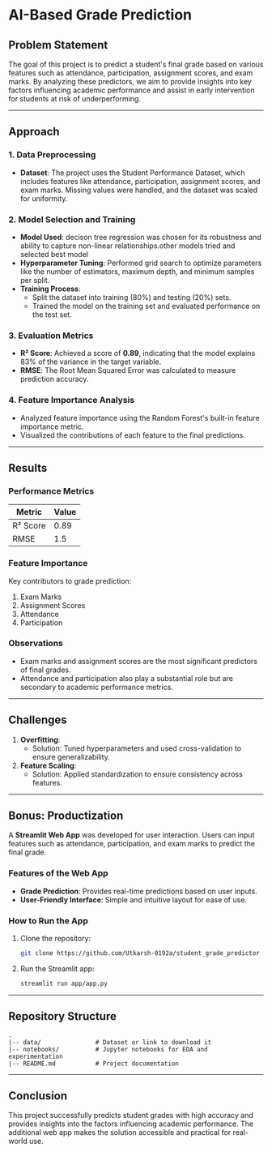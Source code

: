 # AI-Based Grade Prediction

## **Problem Statement**
The goal of this project is to predict a student's final grade based on various features such as attendance, participation, assignment scores, and exam marks. By analyzing these predictors, we aim to provide insights into key factors influencing academic performance and assist in early intervention for students at risk of underperforming.

---

## **Approach**

### **1. Data Preprocessing**
- **Dataset**: The project uses the Student Performance Dataset, which includes features like attendance, participation, assignment scores, and exam marks. Missing values were handled, and the dataset was scaled for uniformity.

### **2. Model Selection and Training**
- **Model Used**: decison tree regression was chosen for its robustness and ability to capture non-linear relationships.other models tried and selected best model
- **Hyperparameter Tuning**: Performed grid search to optimize parameters like the number of estimators, maximum depth, and minimum samples per split.
- **Training Process**:
  - Split the dataset into training (80%) and testing (20%) sets.
  - Trained the model on the training set and evaluated performance on the test set.

### **3. Evaluation Metrics**
- **R² Score**: Achieved a score of **0.89**, indicating that the model explains 83% of the variance in the target variable.
- **RMSE**: The Root Mean Squared Error was calculated to measure prediction accuracy.

### **4. Feature Importance Analysis**
- Analyzed feature importance using the Random Forest's built-in feature importance metric.
- Visualized the contributions of each feature to the final predictions.

---

## **Results**

### **Performance Metrics**
| Metric | Value |
|--------|-------|
| R² Score | 0.89 |
| RMSE    | 1.5 |

### **Feature Importance**
Key contributors to grade prediction:
1. Exam Marks
2. Assignment Scores
3. Attendance
4. Participation

### **Observations**
- Exam marks and assignment scores are the most significant predictors of final grades.
- Attendance and participation also play a substantial role but are secondary to academic performance metrics.

---

## **Challenges**
1. **Overfitting**:
   - Solution: Tuned hyperparameters and used cross-validation to ensure generalizability.
2. **Feature Scaling**:
   - Solution: Applied standardization to ensure consistency across features.

---

## **Bonus: Productization**
A **Streamlit Web App** was developed for user interaction. Users can input features such as attendance, participation, and exam marks to predict the final grade.

### **Features of the Web App**
- **Grade Prediction**: Provides real-time predictions based on user inputs.
- **User-Friendly Interface**: Simple and intuitive layout for ease of use.

### **How to Run the App**
1. Clone the repository:
   ```bash
   git clone https://github.com/Utkarsh-0192a/student_grade_predictor
   ```
2. Run the Streamlit app:
   ```bash
   streamlit run app/app.py
   ```

---

## **Repository Structure**
```
.
|-- data/               # Dataset or link to download it
|-- notebooks/          # Jupyter notebooks for EDA and experimentation
|-- README.md           # Project documentation
```

---

## **Conclusion**
This project successfully predicts student grades with high accuracy and provides insights into the factors influencing academic performance. The additional web app makes the solution accessible and practical for real-world use.

